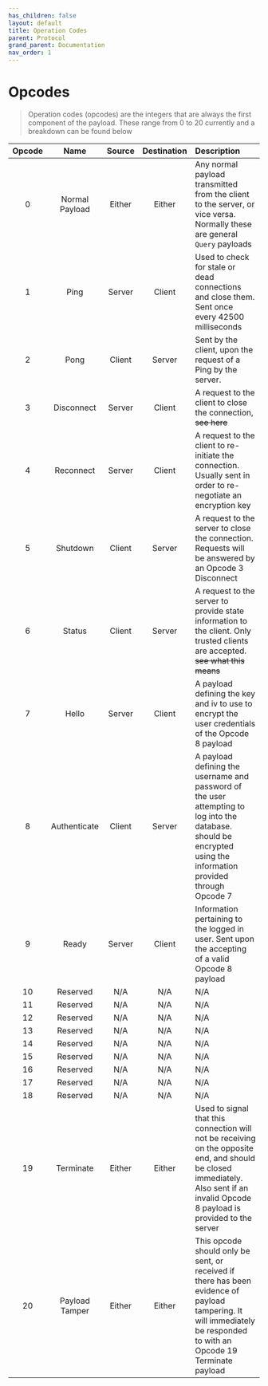 ```yaml
---
has_children: false
layout: default
title: Operation Codes
parent: Protocol
grand_parent: Documentation
nav_order: 1
---
```

# Opcodes
> Operation codes (opcodes) are the integers that are always the first component of the payload. These range from 0 to 20 currently and a breakdown can be found below

| Opcode | Name |Source|Destination| Description |
|:---:|:---:|:---:|:---:|:---|
|0|Normal Payload|Either|Either|Any normal payload transmitted from the client to the server, or vice versa. Normally these are general `Query` payloads|
|1|Ping|Server|Client|Used to check for stale or dead connections and close them. Sent once every 42500 milliseconds|
|2|Pong|Client|Server|Sent by the client, upon the request of a Ping by the server.|
|3|Disconnect|Server|Client|A request to the client to close the connection, ~~see here~~ |
|4|Reconnect|Server|Client|A request to the client to re-initiate the connection. Usually sent in order to re-negotiate an encryption key|
|5|Shutdown|Client|Server|A request to the server to close the connection. Requests will be answered by an Opcode 3 Disconnect|
|6|Status|Client|Server|A request to the server to provide state information to the client. Only trusted clients are accepted. ~~see what this means~~|
|7|Hello|Server|Client|A payload defining the key and iv to use to encrypt the user credentials of the Opcode 8 payload|
|8|Authenticate|Client|Server|A payload defining the username and password of the user attempting to log into the database. should be encrypted using the information provided through Opcode 7|
|9|Ready|Server|Client|Information pertaining to the logged in user. Sent upon the accepting of a valid Opcode 8 payload|
|10|Reserved|N/A|N/A|N/A|
|11|Reserved|N/A|N/A|N/A|
|12|Reserved|N/A|N/A|N/A|
|13|Reserved|N/A|N/A|N/A|
|14|Reserved|N/A|N/A|N/A|
|15|Reserved|N/A|N/A|N/A|
|16|Reserved|N/A|N/A|N/A|
|17|Reserved|N/A|N/A|N/A|
|18|Reserved|N/A|N/A|N/A|
|19|Terminate|Either|Either|Used to signal that this connection will not be receiving on the opposite end, and should be closed immediately. Also sent if an invalid Opcode 8 payload is provided to the server|
|20|Payload Tamper|Either|Either|This opcode should only be sent, or received if there has been evidence of payload tampering. It will immediately be responded to with an Opcode 19 Terminate payload|